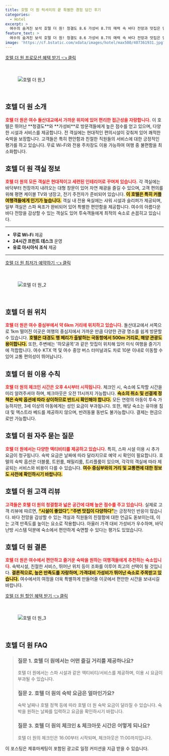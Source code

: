 ```yaml
---
title: 호텔 더 원 럭셔리의 끝 특별한 경험 담긴 후기
categories:
  - Hotel
excerpt: >
  여수의 숨겨진 보석 호텔 더 원! 청결도 8.6 가성비 8.7의 매력 속 바다 전망과 맛집은 덤! 24시간 커피숍과 발레파킹 서비스로 편리한 여행을 즐겨보세요. 지금 예약하세요!
feature_text: >
  여수의 숨겨진 보석 호텔 더 원! 청결도 8.6 가성비 8.7의 매력 속 바다 전망과 맛집은 덤! 24시간 커피숍과 발레파킹 서비스로 편리한 여행을 즐겨보세요. 지금 예약하세요!
image: 'https://cf.bstatic.com/xdata/images/hotel/max500/407361931.jpg?k=f188af734c1cc523857d942015c0f6832997bf00ff686006ea96572503487933&o=&hp=1'
---
```


<p><a class="modoo-button" href="https://tinyurl.com/27bcvbq2" rel="nofollow noopener">호텔 더 원 프로모션 혜택 받기 👈 클릭</a></p><br/>
<figure class="image"><img alt="호텔 더 원_1" src="https://cf.bstatic.com/xdata/images/hotel/max1024x768/407361724.jpg?k=3d2de4d4f48250cde4605dd1cc9db521518ffbfdccbca19be1d3b03cca309d6e&amp;o=&amp;hp=1"/></figure><br/>

<h2 id="호텔_더_원_소개">호텔 더 원 소개</h2>
<p><b><span style="color: #ee2323;">호텔 더 원은 여수 돌산대교에서 가까운 위치에 있어 편리한 접근성을 자랑합니다.</span></b> 이 호텔은 뛰어난 **청결도**와 **가성비**로 방문객들에게 높은 점수를 얻고 있으며, 다양한 시설과 서비스를 제공합니다. 전 객실에는 현대적인 편의시설이 갖춰져 있어 쾌적한 숙박을 보장합니다. 고객들은 특히 편안함과 친절한 직원들의 서비스에 대한 긍정적인 평가를 하고 있습니다. 무료 Wi-Fi와 전용 주차장도 이용 가능하여 여행 중 불편함을 최소화합니다.</p>
<h2 id="호텔_더_원_객실_정보">호텔 더 원 객실 정보</h2>
<p><b><span style="color: #ee2323;">호텔 더 원의 모든 객실은 현대적이고 세련된 인테리어로 꾸며져 있습니다.</span></b> 각 객실에는 바닥부터 천장까지 내려오는 대형 창문이 있어 자연 채광을 즐길 수 있으며, 고객 편의를 위해 평면 케이블 TV와 냉장고, 전기 주전자가 준비되어 있습니다. <b><span style="background-color: #ffe066;">이 호텔은 특히 커플 여행객들에게 인기가 높습니다.</span></b> 객실 내 전용 욕실에는 샤워 시설과 슬리퍼가 제공되며, 일부 객실은 스파 욕조가 완비되어 있어 특별한 편안함을 제공합니다. 여수의 아름다운 바다 전망을 감상할 수 있는 객실도 있어 투숙객들에게 최적의 숙소로 손꼽히고 있습니다.</p>
<hr/>
<ul>
<li><b>무료 Wi-Fi</b> 제공</li>
<li><b>24시간 프런트 데스크</b> 운영</li>
<li><b>유료 아시아식 조식</b> 제공</li>
</ul>
<hr/>
<p><a class="modoo-button" href="https://tinyurl.com/27bcvbq2" rel="nofollow noopener">호텔 더 원 최저가 예약하기 👈 클릭</a></p><br/>
<figure class="image"><img alt="호텔 더 원_2" src="https://cf.bstatic.com/xdata/images/hotel/max500/407361931.jpg?k=f188af734c1cc523857d942015c0f6832997bf00ff686006ea96572503487933&amp;o=&amp;hp=1"/></figure><br/>
<h2 id="호텔_더_원_위치">호텔 더 원 위치</h2>
<p><b><span style="color: #ee2323;">호텔 더 원은 여수 중심부에서 약 6km 거리에 위치하고 있습니다.</span></b> 돌산대교에서 서쪽으로 1km 떨어진 이곳은 여행의 중심지에서 가까운 만큼 다양한 관광 명소를 쉽게 방문할 수 있습니다. <b><span style="background-color: #ffe066;">호텔은 대경도 행 페리가 출발하는 국동항에서 500m 거리로, 해양 관광도 용이합니다.</span></b> 또한, 주변에는 '하모골목'과 같은 맛집이 위치해 있어 미식 여행을 즐기기에 적합합니다. 여수 KTX 역 및 여수 중앙 버스 터미널과도 차로 10분 이내로 이동할 수 있어 교통 편의성이 뛰어납니다.</p>
<h2 id="호텔_더_원_이용_수칙">호텔 더 원 이용 수칙</h2>
<p><b><span style="color: #ee2323;">호텔 더 원의 체크인 시간은 오후 4시부터 시작됩니다.</span></b> 체크인 시, 숙소에 도착할 시간을 미리 알려주셔야 하며, 체크아웃은 오전 11시까지 가능합니다. <b><span style="background-color: #ffe066;">숙소의 취소 및 선결제 정책은 숙박 옵션에 따라 상이하므로 반드시 확인해야 합니다.</span></b> 모든 연령의 아동이 투숙 가능하지만, 3세 이상의 아동에게는 성인 요금이 부과됩니다. 또한, 해당 숙소는 유아용 침대 및 엑스트라 베드를 제공하지 않으며, 반려동물 동반도 불가능합니다. 결제는 현금으로만 가능합니다.</p>
<h2 id="호텔_더_원_자주_묻는_질문">호텔 더 원 자주 묻는 질문</h2>
<p><b><span style="color: #ee2323;">호텔 더 원에서는 다양한 액티비티를 제공하고 있습니다.</span></b> 특히, 스파 시설 이용 시 추가 요금이 청구됩니다. 숙박 요금은 날짜에 따라 달라지므로 예약 시 확인이 필요합니다. 호텔의 숙박 옵션은 더블룸, 트윈룸, 패밀리룸, 트리플룸이 있으며, 각각의 객실에 따라 제공되는 서비스와 비용이 다를 수 있습니다. <b><span style="background-color: #ffe066;">여수 중심부와의 거리 및 교통편에 대한 정보도 사전에 확인하시기 바랍니다.</span></b></p>
<h2 id="호텔_더_원_고객_리뷰">호텔 더 원 고객 리뷰</h2>
<p><b><span style="color: #ee2323;">고객들은 호텔 더 원의 청결함과 넓은 공간에 대해 높은 점수를 주고 있습니다.</span></b> 실제로 고객 리뷰에 따르면, <b><span style="background-color: #ffe066;">“시설이 좋았다”, “주변 맛집이 다양하다”</span></b>는 긍정적인 반응이 많습니다. 바다 전망을 감상할 수 있는 객실과 직원들의 친절함에 대한 언급도 돋보이는데, 이는 고객 만족도를 높이는 요소로 작용합니다. 아울러 가격 대비 가성비가 우수하며, 바닥 난방 시스템 덕분에 숙소에서 편안하게 숙면할 수 있다는 평가도 있었습니다.</p>
<h2 id="호텔_더_원_결론">호텔 더 원 결론</h2>
<p><b><span style="color: #ee2323;">호텔 더 원은 여수에서 편안하고 즐거운 숙박을 원하는 여행객들에게 추천하는 숙소입니다.</span></b> 숙박시설, 친절한 서비스, 뛰어난 위치 등이 조화를 이루어 최고의 선택이 될 것입니다. <b><span style="background-color: #ffe066;">결론적으로, 높은 만족도를 자랑하며, 가격대비 가성비가 뛰어난 숙소로 주목받고 있습니다.</span></b> 여수에서의 여정을 더욱 특별하게 만들어줄 이곳에서 편안한 시간을 보내시길 바랍니다.</p>

<p><a class="modoo-button" href="https://tinyurl.com/27bcvbq2" rel="nofollow noopener">호텔 더 원 할인 혜택 받기 👈 클릭</a></p><br>

<figure class="image"><img src="https://cf.bstatic.com/xdata/images/hotel/max500/407361086.jpg?k=4eaea7dc914ca4681a540107a327319f6ca398c579dee65e449e41c0502ec027&o=&hp=1" alt="호텔 더 원_3"></figure><br>
<h2 id="호텔 더 원_FAQ">호텔 더 원 FAQ</h2>
<div itemscope="" itemtype="https://schema.org/FAQPage"> 
<blockquote> 
<div itemscope="" itemprop="mainEntity" itemtype="https://schema.org/Question"> 
<h3 id="질문_1" itemprop="name">질문 1. 호텔 더 원에서는 어떤 즐길 거리를 제공하나요?</h3> 
<div itemscope="" itemprop="acceptedAnswer" itemtype="https://schema.org/Answer"> 
<span itemprop="text"> 
<p>호텔 더 원에서는 스파 시설과 같은 액티비티/서비스를 제공하며, 이용 시 요금이 부과될 수 있습니다.</p> 
</span> 
</div> 
</div> 

<div itemscope="" itemprop="mainEntity" itemtype="https://schema.org/Question"> 
<h3 id="질문_2" itemprop="name">질문 2. 호텔 더 원의 숙박 요금은 얼마인가요?</h3> 
<div itemscope="" itemprop="acceptedAnswer" itemtype="https://schema.org/Answer"> 
<span itemprop="text"> 
<p>숙박 날짜나 호텔 정책 등에 따라 호텔 더 원 숙박 요금이 달라질 수 있습니다. 숙박을 원하는 날짜를 입력하고 요금을 확인하시기 바랍니다.</p> 
</span> 
</div> 
</div> 

<div itemscope="" itemprop="mainEntity" itemtype="https://schema.org/Question"> 
<h3 id="질문_3" itemprop="name">질문 3. 호텔 더 원의 체크인 & 체크아웃 시간은 어떻게 되나요?</h3> 
<div itemscope="" itemprop="acceptedAnswer" itemtype="https://schema.org/Answer"> 
<span itemprop="text"> 
<p>호텔 더 원의 체크인은 16:00부터 시작되며, 체크아웃은 11:00까지입니다.</p> 
</span> 
</div> 
</div> 
</blockquote> 
</div><p>이 포스팅은 제휴마케팅이 포함된 광고로 일정 커미션을 지급 받을 수 있습니다.</p>

